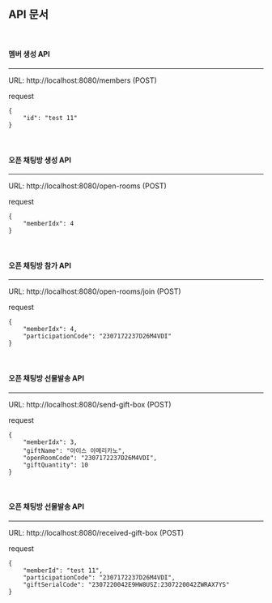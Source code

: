 ## API 문서

<br>

#### 멤버 생성 API
<hr>

URL: http://localhost:8080/members (POST)

request
```
{
    "id": "test 11"
}
```

<br>

#### 오픈 채팅방 생성 API
<hr>

URL: http://localhost:8080/open-rooms (POST)

request
```
{
    "memberIdx": 4
}
```

<br>

#### 오픈 채팅방 참가 API
<hr>

URL: http://localhost:8080/open-rooms/join (POST)

request
```
{
    "memberIdx": 4,
    "participationCode": "2307172237D26M4VDI"
}
```

<br>

#### 오픈 채팅방 선물발송 API
<hr>

URL: http://localhost:8080/send-gift-box (POST)

request
```
{
    "memberIdx": 3,
    "giftName": "아이스 아메리카노",
    "openRoomCode": "2307172237D26M4VDI",
    "giftQuantity": 10
}
```

<br>

#### 오픈 채팅방 선물발송 API
<hr>

URL: http://localhost:8080/received-gift-box (POST)

request
```
{
    "memberId": "test 11",
    "participationCode": "2307172237D26M4VDI",
    "giftSerialCode": "2307220042E9HW8USZ:2307220042ZWRAX7YS"
}
```






















